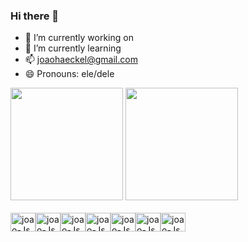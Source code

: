 ### Hi there 👋


- 🔭 I’m currently working on 
- 🌱 I’m currently learning 
- 📫 joaohaeckel@gmail.com 
- 😄 Pronouns: ele/dele

<div>
        <a href=""></a>
        <!-- Colocando a 1 tabela - GitHub Stats -->
        <img height="180em"
            src="http://github-readme-stats.vercel.app/api?username=JvHaeckel&show_icons=true&theme=aura&include_all_commits=true&count_private=true"
            alt="">
        <!-- Colocando a 2 tabela - Most Used Languages -->
        <img height="180em"
            src="http://github-readme-stats.vercel.app/api/top-langs/?username=JvHaeckel&layout=compact&langs_count=16&theme=aura">
    </div>
    <!-- Colocando os icons-->
    <div class="row">
        <link rel="stylesheet" href="https://cdn.jsdelivr.net/gh/devicons/devicon@v2.15.1/devicon.min.css">
    </div>
    <div class="coluna" style="display: inline_block; float: left; width: auto;"> <br>
        <img height="30" width="40" style="clear: both;
        display: table;" src="https://cdn.jsdelivr.net/gh/devicons/devicon/icons/angularjs/angularjs-original.svg"
            alt="joao-Js">
    </div>
    <div class="coluna" style="display: inline_block; float: left; width: auto;"> <br>
        <img height="30" width="40" style="clear: both;
        display: table;" src="https://cdn.jsdelivr.net/gh/devicons/devicon/icons/canva/canva-original.svg"
            alt="joao-Js">
    </div>
    <div class="coluna" style="display: inline_block; float: left; width: auto;"> <br>
        <img height="30" width="40" style="clear: both;
        display: table;" src="https://cdn.jsdelivr.net/gh/devicons/devicon/icons/css3/css3-original.svg"
            alt="joao-Js">
    </div>
    <div class="coluna" style="display: inline_block; float: left; width: auto;"> <br>
        <img height="30" width="40" style="clear: both;
        display: table;"src="https://cdn.jsdelivr.net/gh/devicons/devicon/icons/docker/docker-original.svg"
            alt="joao-Js">
    </div>
    <div class="coluna" style="display: inline_block; float: left; width: auto;"> <br>
        <img height="30" width="40" style="clear: both;
        display: table;" src="https://cdn.jsdelivr.net/gh/devicons/devicon/icons/gitlab/gitlab-original.svg"
            alt="joao-Js">
    </div>
    <div class="coluna" style="display: inline_block; float: left; width: auto;"> <br>
        <img height="30" width="40" style="clear: both;
        display: table;" src="https://cdn.jsdelivr.net/gh/devicons/devicon/icons/html5/html5-original.svg"
            alt="joao-Js">
    </div style>
    <div class="coluna" style="display: inline_block; float: left; width: auto;"> <br>
        <img height="30" width="40" style="clear: both;
        display: table;" src="https://cdn.jsdelivr.net/gh/devicons/devicon/icons/java/java-original.svg"
            alt="joao-Js">
    </div>
   
